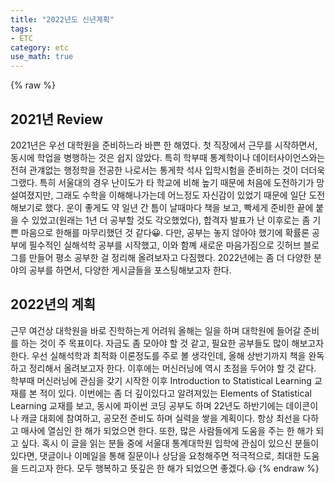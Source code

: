 ```yaml
---
title: "2022년도 신년계획"
tags:
- ETC 
category: etc
use_math: true
---
```

{% raw %}
## 2021년 Review
2021년은 우선 대학원을 준비하느라 바쁜 한 해였다. 첫 직장에서 근무를 시작하면서, 동시에 학업을 병행하는 것은 쉽지 않았다. 특히 학부때 통계학이나 데이터사이언스와는 전혀 관걔없는 행정학을 전공한 나로서는 통게학 석사 입학시험을 준비하는 것이 더더욱 그랬다. 특히 서울대의 경우 난이도가 타 학교에 비해 높기 때문에 처음에 도전하기가 망설여졌지만, 그래도 수학을 이해해나가는데 어느정도 자신감이 있었기 때문에 일단 도전해보기로 했다. 운이 좋게도 약 일년 간 틈이 날때마다 책을 보고, 빡세게 준비한 끝에 붙을 수 있었고(원래는 1년 더 공부할 것도 각오했었다), 합격자 발표가 난 이후로는 좀 기쁜 마음으로 한해를 마무리했던 것 같다😀. 다만, 공부는 놓지 않아야 했기에 확률론 공부에 필수적인 실해석학 공부를 시작했고, 이와 함꼐 새로운 마음가짐으로 깃허브 블로그를 만들어 평소 공부한 걸 정리해 올려보자고 다짐했다. 2022년에는 좀 더 다양한 분야의 공부를 하면서, 다양한 게시글들을 포스팅해보고자 한다.

## 2022년의 계획
근무 여건상 대학원을 바로 진학하는게 어려워 올해는 일을 하며 대학원에 들어갈 준비를 하는 것이 주 목표이다. 자금도 좀 모아야 할 것 같고, 필요한 공부들도 많이 해보고자 한다. 우선 실해석학과 최적화 이론정도를 주로 볼 생각인데, 올해 상반기까지 책을 완독하고 정리해서 올려보고자 한다. 이후에는 머신러닝에 역시 초점을 두어야 할 것 같다. 학부때 머신러닝에 관심을 갖기 시작한 이후 Introduction to Statistical Learning 교재를 본 적이 있다. 이번에는 좀 더 깊이있다고 알려져있는 Elements of Statistical Learning 교재를 보고, 동시에 파이썬 코딩 공부도 하며 22년도 하반기에는 데이콘이나 캐글 대회에 참여하고, 공모전 준비도 하며 실력을 쌓을 계획이다. 항상 최선을 다하고 매사에 열심인 한 해가 되었으면 한다. 또한, 많은 사람들에게 도움을 주는 한 해가 되고 싶다. 혹시 이 글을 읽는 분들 중에 서울대 통계대학원 입학에 관심이 있으신 분들이 있다면, 댓글이나 이메일을 통해 질문이나 상담을 요청해주면 적극적으로, 최대한 도움을 드리고자 한다. 모두 행복하고 뜻깊은 한 해가 되었으면 좋겠다.😃
{% endraw %}